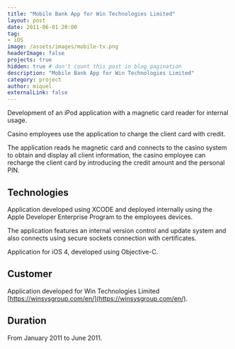 ```yaml
---
title: "Mobile Bank App for Win Technologies Limited"
layout: post
date: 2011-06-01 20:00
tag:
- iOS
image: /assets/images/mobile-tv.png
headerImage: false
projects: true
hidden: true # don't count this post in blog pagination
description: "Mobile Bank App for Win Technologies Limited"
category: project
author: miquel
externalLink: false
---
```


Development of an iPod application with a magnetic card reader for internal
usage.

Casino employees use the application to charge the client card with credit.

The application reads he magnetic card and connects to the casino
system to obtain and display all client information, the casino employee can
recharge the client card by introducing the credit amount and the personal PIN.

## Technologies

Application developed using XCODE and deployed internally using the Apple
Developer Enterprise Program to the employees devices.

The application features an internal version control and update system and also
connects using secure sockets connection with certificates.

Application for iOS 4, developed using Objective-C.

## Customer

Application developed for Win Technologies Limited [https://winsysgroup.com/en/](https://winsysgroup.com/en/).

## Duration

From January 2011 to June 2011.

